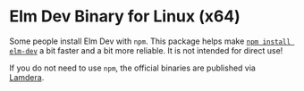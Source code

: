 # Elm Dev Binary for Linux (x64)

Some people install Elm Dev with `npm`. This package helps make [`npm install elm-dev`](https://www.npmjs.com/package/elm-dev) a bit faster and a bit more reliable. It is not intended for direct use!

If you do not need to use `npm`, the official binaries are published via [Lamdera](https://static.lamdera.com/bin/elm-dev/).
